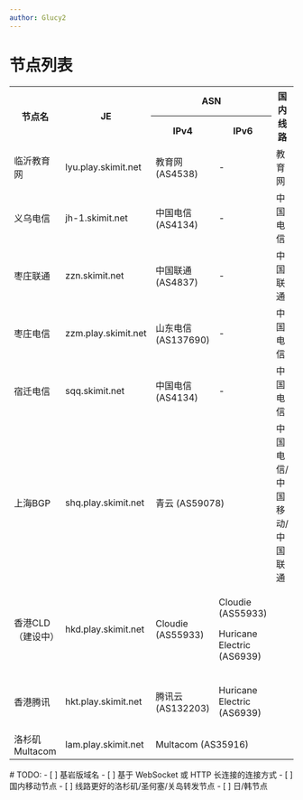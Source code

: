 ```yaml
---
author: Glucy2
---
```

# 节点列表
<!--
::: tip
加入时若要指定 IPv4 或 IPv6 ， 可以在域名前加 `4.` 或 `6.`  
如指定临沂3节点 IPv6 则使用 `6.ly-3.skimit.net`
:::

## 原版直接连接
-->
<table id="normal">
    <tr>
        <th rowspan="2">节点名</th>
        <th rowspan="2">JE</th>
        <!--<th rowspan="2">BE</th>-->
        <th colspan="2">ASN</th>
        <th rowspan="2">国内线路</th>
        <th rowspan="2">预计的更改或移除时间 (UTC+8)</th>
    </tr>
    <tr>
        <th>IPv4</th>
        <th>IPv6</th>
    </tr>
    <tr>
        <td>临沂教育网</td>
        <td>lyu.play.skimit.net</code></td>
        <!--<td id="ly-1-be"><code>ly-1.skimit.net</code>, <code>19132</code></td>-->
        <td>教育网 (AS4538)</td>
        <td>-</td>
        <td>教育网</td>
        <td>未计划</td>
    </tr>
    <tr>
        <td>义乌电信</td>
        <td>jh-1.skimit.net</code></td>
        <!--<td id="jh-1-be"><code>jh-1.skimit.net</code>, <code>19132</code></td>-->
        <td>中国电信 (AS4134)</td>
        <td>-</td>
        <td>中国电信</td>
        <td>2023年8月</td>
    </tr>
    <tr>
        <td>枣庄联通</td>
        <td>zzn.skimit.net</code></td>
        <!--<td id="zz-1-be"><code>zz-1.skimit.net</code>, <code>59811</code></td>-->
        <td>中国联通 (AS4837)</td>
        <td>-</td>
        <td>中国联通</td>
        <td>未计划</td>
    </tr>
    <tr>
        <td>枣庄电信</td>
        <td>zzm.play.skimit.net</code></td>
        <!--<td id="zz-1-be"><code>zz-1.skimit.net</code>, <code>59811</code></td>-->
        <td>山东电信 (AS137690)</td>
        <td>-</td>
        <td>中国电信</td>
        <td>未计划</td>
    </tr>
    <tr>
        <td>宿迁电信</td>
        <td>sqq.skimit.net</code></td>
        <!--<td id="sq-1-be"><code>sq-1.skimit.net</code>, <code>10469</code></td>-->
        <td>中国电信 (AS4134)</td>
        <td>-</td>
        <td>中国电信</td>
        <td>2023年8月27日12时18分36秒</td>
    </tr>
    <tr>
        <td>上海BGP</td>
        <td>shq.play.skimit.net</code></td>
        <!--<td id="sh-1-be"><code>sh-1.skimit.net</code>, <code>19132</code></td>-->
        <td colspan="2">青云 (AS59078)</td>
        <td>中国电信/中国移动/中国联通</td>
        <td>2024年5月29日19时58分09秒</td>
    </tr>
    <tr>
        <td>香港CLD（建设中）</td>
        <td>hkd.play.skimit.net</code></td>
        <!--<td id="hk-1-be"><code>hk-1.skimit.net</code>, <code>19132</code></td>-->
        <td>Cloudie (AS55933)</td>
        <td><p>Cloudie (AS55933)</p><p>Huricane Electric (AS6939)</p></td>
        <td></td>
        <td>2025年5月2日</td>
    </tr>
    <tr>
        <td>香港腾讯</td>
        <td>hkt.play.skimit.net</code></td>
        <!--<td id="hk-1-be"><code>hk-1.skimit.net</code>, <code>19132</code></td>-->
        <td>腾讯云 (AS132203)</td>
        <td>Huricane Electric (AS6939)</td>
        <td></td>
        <td>2023年9月3日15是35分40秒</td>
    </tr>
    <tr>
        <td>洛杉矶Multacom</td>
        <td>lam.play.skimit.net</code></td>
        <!--<td id="us-la-1-be"><code>us-la-1.skimit.net</code>, <code>19132</code></td>-->
        <td colspan="2">Multacom (AS35916)</td>
        <td></td>
        <td>未计划</td>
    </tr>
</table>
# TODO:  
- [ ] 基岩版域名  
- [ ] 基于 WebSocket 或 HTTP 长连接的连接方式  
- [ ] 国内移动节点  
- [ ] 线路更好的洛杉矶/圣何塞/关岛转发节点  
- [ ] 日/韩节点  
<!--
## 使用 RakNet 协议连接
::: tip
使用此类节点需要安装 [Raknetify](/模组仓库#raknetify) 模组
:::
<table>
    <tr>
        <th>节点名</th>
        <th>JE</th>
    </tr>
    <tr>
        <td>临沂1</td>
        <td>raknet;ly-1.skimit.net</code></td>
    </tr>
    <tr>
        <td>临沂3</td>
        <td>raknet;ly-3.skimit.net</code></td>
    </tr>
    <tr>
        <td>福州1</td>
        <td>raknet;fz-1.skimit.net</code></td>
    </tr>
    <tr>
        <td>青岛1</td>
        <td>raknet;qd-1.skimit.net</code></td>
    </tr>
</table>
-->